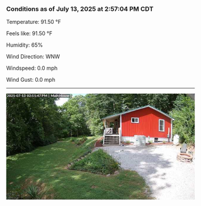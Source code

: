 ### Conditions as of July 13, 2025 at 2:57:04 PM CDT 

Temperature: 91.50 &deg;F

Feels like: 91.50 &deg;F

Humidity: 65%

Wind Direction: WNW

Windspeed: 0.0 mph

Wind Gust: 0.0 mph

---

<img src="./images/latest.jpeg"/>


